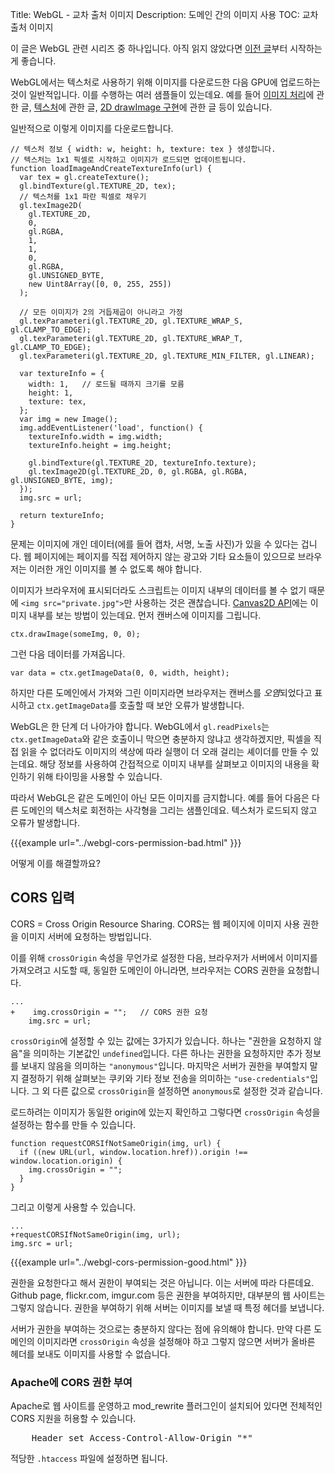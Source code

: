 Title: WebGL - 교차 출처 이미지
Description: 도메인 간의 이미지 사용
TOC: 교차 출처 이미지


이 글은 WebGL 관련 시리즈 중 하나입니다.
아직 읽지 않았다면 [이전 글](webgl-fundamentals.html)부터 시작하는 게 좋습니다.

WebGL에서는 텍스처로 사용하기 위해 이미지를 다운로드한 다음 GPU에 업로드하는 것이 일반적입니다.
이를 수행하는 여러 샘플들이 있는데요.
예를 들어 [이미지 처리](webgl-image-processing.html)에 관한 글, [텍스처](webgl-3d-textures.html)에 관한 글, [2D drawImage 구현](webgl-2d-drawimage.html)에 관한 글 등이 있습니다.

일반적으로 이렇게 이미지를 다운로드합니다.

    // 텍스처 정보 { width: w, height: h, texture: tex } 생성합니다.
    // 텍스처는 1x1 픽셀로 시작하고 이미지가 로드되면 업데이트됩니다.
    function loadImageAndCreateTextureInfo(url) {
      var tex = gl.createTexture();
      gl.bindTexture(gl.TEXTURE_2D, tex);
      // 텍스처를 1x1 파란 픽셀로 채우기
      gl.texImage2D(
        gl.TEXTURE_2D,
        0,
        gl.RGBA,
        1,
        1,
        0,
        gl.RGBA,
        gl.UNSIGNED_BYTE,
        new Uint8Array([0, 0, 255, 255])
      );

      // 모든 이미지가 2의 거듭제곱이 아니라고 가정
      gl.texParameteri(gl.TEXTURE_2D, gl.TEXTURE_WRAP_S, gl.CLAMP_TO_EDGE);
      gl.texParameteri(gl.TEXTURE_2D, gl.TEXTURE_WRAP_T, gl.CLAMP_TO_EDGE);
      gl.texParameteri(gl.TEXTURE_2D, gl.TEXTURE_MIN_FILTER, gl.LINEAR);

      var textureInfo = {
        width: 1,   // 로드될 때까지 크기를 모름
        height: 1,
        texture: tex,
      };
      var img = new Image();
      img.addEventListener('load', function() {
        textureInfo.width = img.width;
        textureInfo.height = img.height;

        gl.bindTexture(gl.TEXTURE_2D, textureInfo.texture);
        gl.texImage2D(gl.TEXTURE_2D, 0, gl.RGBA, gl.RGBA, gl.UNSIGNED_BYTE, img);
      });
      img.src = url;

      return textureInfo;
    }

문제는 이미지에 개인 데이터(에를 들어 캡차, 서명, 노출 사진)가 있을 수 있다는 겁니다.
웹 페이지에는 페이지를 직접 제어하지 않는 광고와 기타 요소들이 있으므로 브라우저는 이러한 개인 이미지를 볼 수 없도록 해야 합니다.

이미지가 브라우저에 표시되더라도 스크립트는 이미지 내부의 데이터를 볼 수 없기 때문에 `<img src="private.jpg">`만 사용하는 것은 괜찮습니다.
[Canvas2D API](https://developer.mozilla.org/en-US/docs/Web/API/CanvasRenderingContext2D)에는 이미지 내부를 보는 방법이 있는데요.
먼저 캔버스에 이미지를 그립니다.

    ctx.drawImage(someImg, 0, 0);

그런 다음 데이터를 가져옵니다.

    var data = ctx.getImageData(0, 0, width, height);

하지만 다른 도메인에서 가져와 그린 이미지라면 브라우저는 캔버스를 *오염*되었다고 표시하고 `ctx.getImageData`를 호출할 때 보안 오류가 발생합니다.

WebGL은 한 단계 더 나아가야 합니다.
WebGL에서 `gl.readPixels`는 `ctx.getImageData`와 같은 호출이니 막으면 충분하지 않냐고 생각하겠지만, 픽셀을 직접 읽을 수 없더라도 이미지의 색상에 따라 실행이 더 오래 걸리는 셰이더를 만들 수 있는데요.
해당 정보를 사용하여 간접적으로 이미지 내부를 살펴보고 이미지의 내용을 확인하기 위해 타이밍을 사용할 수 있습니다.

따라서 WebGL은 같은 도메인이 아닌 모든 이미지를 금지합니다.
예를 들어 다음은 다른 도메인의 텍스처로 회전하는 사각형을 그리는 샘플인데요.
텍스처가 로드되지 않고 오류가 발생합니다.

{{{example url="../webgl-cors-permission-bad.html" }}}

어떻게 이를 해결할까요?

## CORS 입력

CORS = Cross Origin Resource Sharing.
CORS는 웹 페이지에 이미지 사용 권한을 이미지 서버에 요청하는 방법입니다.

이를 위해 `crossOrigin` 속성을 무언가로 설정한 다음, 브라우저가 서버에서 이미지를 가져오려고 시도할 때, 동일한 도메인이 아니라면, 브라우저는 CORS 권한을 요청합니다.

    ...
    +    img.crossOrigin = "";   // CORS 권한 요청
        img.src = url;

`crossOrigin`에 설정할 수 있는 값에는 3가지가 있습니다.
하나는 "권한을 요청하지 않음"을 의미하는 기본값인 `undefined`입니다.
다른 하나는 권한을 요청하지만 추가 정보를 보내지 않음을 의미하는 `"anonymous"`입니다.
마지막은 서버가 권한을 부여할지 말지 결정하기 위해 살펴보는 쿠키와 기타 정보 전송을 의미하는 `"use-credentials"`입니다.
그 외 다른 값으로 `crossOrigin`을 설정하면 `anonymous`로 설정한 것과 같습니다.

로드하려는 이미지가 동일한 origin에 있는지 확인하고 그렇다면 `crossOrigin` 속성을 설정하는 함수를 만들 수 있습니다.

    function requestCORSIfNotSameOrigin(img, url) {
      if ((new URL(url, window.location.href)).origin !== window.location.origin) {
        img.crossOrigin = "";
      }
    }

그리고 이렇게 사용할 수 있습니다.

    ...
    +requestCORSIfNotSameOrigin(img, url);
    img.src = url;


{{{example url="../webgl-cors-permission-good.html" }}}

권한을 요청한다고 해서 권한이 부여되는 것은 아닙니다.
이는 서버에 따라 다른데요.
Github page, flickr.com, imgur.com 등은 권한을 부여하지만, 대부분의 웹 사이트는 그렇지 않습니다.
권한을 부여하기 위해 서버는 이미지를 보낼 때 특정 헤더를 보냅니다.

서버가 권한을 부여하는 것으로는 충분하지 않다는 점에 유의해야 합니다.
만약 다른 도메인의 이미지라면 `crossOrigin` 속성을 설정해야 하고 그렇지 않으면 서버가 올바른 헤더를 보내도 이미지를 사용할 수 없습니다.

<div class="webgl_bottombar">
<h3>Apache에 CORS 권한 부여</h3>
<p>Apache로 웹 사이트를 운영하고 mod_rewrite 플러그인이 설치되어 있다면 전체적인 CORS 지원을 허용할 수 있습니다.</p>
<pre class="prettyprint">
    Header set Access-Control-Allow-Origin "*"
</pre>
<p>적당한 <code>.htaccess</code> 파일에 설정하면 됩니다.</p>
</div>

